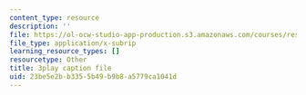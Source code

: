 ```yaml
---
content_type: resource
description: ''
file: https://ol-ocw-studio-app-production.s3.amazonaws.com/courses/res-ll-005-mathematics-of-big-data-and-machine-learning-january-iap-2020/23be5e2bb3355b49b9b8a5779ca1041d_WkYdi40yNwY.vtt
file_type: application/x-subrip
learning_resource_types: []
resourcetype: Other
title: 3play caption file
uid: 23be5e2b-b335-5b49-b9b8-a5779ca1041d
---
```


